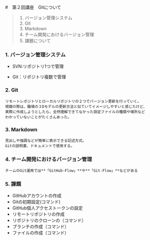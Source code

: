 #　第２回講座　Gitについて
>1. バージョン管理システム
>1. Git
>1. Markdown
>1. チーム開発におけるバージョン管理
>1. 課題について

### 1. バージョン管理システム
    
- SVN:リポジトリ1つで管理
    
- Git：リポジトリ複数で管理
    
### 2. Git

    リモートレポジトリとローカルリポジトリの２つでバージョン更新を行っていく。
    視聴の際は、職場の３Dモデルの更新方法と似ていてイメージしやすいと感じたけど、
    実際に作成しようとしたら、全然理解できてなかった設定ファイルの種類や場所など
    わかっていないことがたくさんあった。

### 3. Markdown
    
    見出しや強調などが簡単に表示できる記述方式。
    Gitの説明書、ドキュメントで使用する。
    
### 4. チーム開発におけるバージョン管理
    
    チームのGit運用では**「GitHub-Flow」**や**「Git-Flow」**などがある
    
### 5. 課題
    
- GitHubアカウントの作成
- Gitの初期設定(コマンド)
- GitHub個人アクセストークンの設定
- リモートリポジトリの作成
- リポジトリのクローンの（コマンド）
- ブランチの作成（コマンド）
- ファイルの作成（コマンド）

    